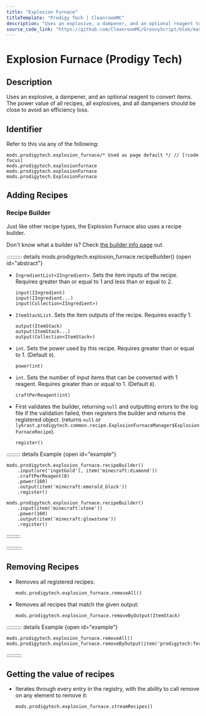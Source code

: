 ```yaml
---
title: "Explosion Furnace"
titleTemplate: "Prodigy Tech | CleanroomMC"
description: "Uses an explosive, a dampener, and an optional reagent to convert items. The power value of all recipes, all explosives, and all dampeners should be close to avoid an efficiency loss."
source_code_link: "https://github.com/CleanroomMC/GroovyScript/blob/master/src/main/java/com/cleanroommc/groovyscript/compat/mods/prodigytech/ExplosionFurnace.java"
---
```


# Explosion Furnace (Prodigy Tech)

## Description

Uses an explosive, a dampener, and an optional reagent to convert items. The power value of all recipes, all explosives, and all dampeners should be close to avoid an efficiency loss.

## Identifier

Refer to this via any of the following:

```groovy:no-line-numbers {1}
mods.prodigytech.explosion_furnace/* Used as page default */ // [!code focus]
mods.prodigytech.explosionfurnace
mods.prodigytech.explosionFurnace
mods.prodigytech.ExplosionFurnace
```


## Adding Recipes

### Recipe Builder

Just like other recipe types, the Explosion Furnace also uses a recipe builder.

Don't know what a builder is? Check [the builder info page](../../getting_started/builder.md) out.

:::::::::: details mods.prodigytech.explosion_furnace.recipeBuilder() {open id="abstract"}
- `IngredientList<IIngredient>`. Sets the item inputs of the recipe. Requires greater than or equal to 1 and less than or equal to 2.

    ```groovy:no-line-numbers
    input(IIngredient)
    input(IIngredient...)
    input(Collection<IIngredient>)
    ```

- `ItemStackList`. Sets the item outputs of the recipe. Requires exactly 1.

    ```groovy:no-line-numbers
    output(ItemStack)
    output(ItemStack...)
    output(Collection<ItemStack>)
    ```

- `int`. Sets the power used by this recipe. Requires greater than or equal to 1. (Default `0`).

    ```groovy:no-line-numbers
    power(int)
    ```

- `int`. Sets the number of input items that can be converted with 1 reagent. Requires greater than or equal to 1. (Default `0`).

    ```groovy:no-line-numbers
    craftPerReagent(int)
    ```

- First validates the builder, returning `null` and outputting errors to the log file if the validation failed, then registers the builder and returns the registered object. (returns `null` or `lykrast.prodigytech.common.recipe.ExplosionFurnaceManager$ExplosionFurnaceRecipe`).

    ```groovy:no-line-numbers
    register()
    ```

::::::::: details Example {open id="example"}
```groovy:no-line-numbers
mods.prodigytech.explosion_furnace.recipeBuilder()
    .input(ore('ingotGold'), item('minecraft:diamond'))
    .craftPerReagent(8)
    .power(160)
    .output(item('minecraft:emerald_block'))
    .register()

mods.prodigytech.explosion_furnace.recipeBuilder()
    .input(item('minecraft:stone'))
    .power(160)
    .output(item('minecraft:glowstone'))
    .register()
```

:::::::::

::::::::::

## Removing Recipes

- Removes all registered recipes:

    ```groovy:no-line-numbers
    mods.prodigytech.explosion_furnace.removeAll()
    ```

- Removes all recipes that match the given output:

    ```groovy:no-line-numbers
    mods.prodigytech.explosion_furnace.removeByOutput(ItemStack)
    ```

:::::::::: details Example {open id="example"}
```groovy:no-line-numbers
mods.prodigytech.explosion_furnace.removeAll()
mods.prodigytech.explosion_furnace.removeByOutput(item('prodigytech:ferramic_ingot'))
```

::::::::::

## Getting the value of recipes

- Iterates through every entry in the registry, with the ability to call remove on any element to remove it:

    ```groovy:no-line-numbers
    mods.prodigytech.explosion_furnace.streamRecipes()
    ```
